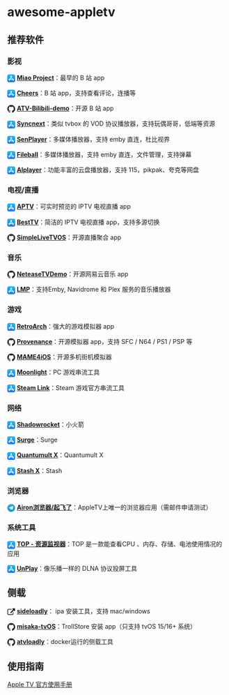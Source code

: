 # awesome-appletv

## 推荐软件

### 影视

<img align="center" width="18" src="./img/appstore.svg"> [**Miao Project**](https://apps.apple.com/us/app/miao-project/id1563875379)：最早的 B 站 app

<img align="center" width="18" src="./img/appstore.svg"> [**Cheers**](https://apps.apple.com/us/app/cheers-danmu-player/id1643375332)：B 站 app，支持查看评论，连播等

<img align="center" width="18" src="./img/github.svg"> [**ATV-Bilibili-demo**](https://github.com/yichengchen/ATV-Bilibili-demo)：开源 B 站 app

<img align="center" width="18" src="./img/appstore.svg"> [**Syncnext**](https://apps.apple.com/us/app/syncnext/id1591770603)：类似 tvbox 的 VOD 协议播放器，支持玩偶哥哥，低端等资源

<img align="center" width="18" src="./img/appstore.svg"> [**SenPlayer**](https://apps.apple.com/us/app/senplayer-hdr-media-player/id6443975850)：多媒体播放器，支持 emby 直连，杜比视界

<img align="center" width="18" src="./img/appstore.svg"> [**Fileball**](https://apps.apple.com/cn/app/fileball/id1558391784)：多媒体播放器，支持 emby 直连，文件管理，支持弹幕

<img align="center" width="18" src="./img/appstore.svg"> [**Alplayer**](https://apps.apple.com/au/app/alplayer/id1660917007)：功能丰富的云盘播放器，支持 115，pikpak、夸克等网盘

### 电视/直播

<img align="center" width="18" src="./img/appstore.svg"> [**APTV**](https://apps.apple.com/cn/app/aptv/id1630403500)：可实时预览的 IPTV 电视直播 app

<img align="center" width="18" src="./img/appstore.svg"> [**BestTV**](https://apps.apple.com/cn/app/besttv-live-stream-player/id6443592543)：简洁的 IPTV 电视直播 app，支持多源切换

<img align="center" width="18" src="./img/github.svg"> [**SimpleLiveTVOS**](https://github.com/pcccccc/SimpleLiveTVOS)：开源直播聚合 app

### 音乐

<img align="center" width="18" src="./img/github.svg"> [**NeteaseTVDemo**](https://github.com/ZhangDo/NeteaseTVDemo)：开源网易云音乐 app

<img align="center" width="18" src="./img/appstore.svg"> [**LMP**](https://apps.apple.com/us/app/lmp/id6451009326)：支持Emby, Navidrome 和 Plex 服务的音乐播放器


### 游戏

<img align="center" width="18" src="./img/appstore.svg"> [**RetroArch**](https://apps.apple.com/us/app/retroarch/id6499539433)：强大的游戏模拟器 app

<img align="center" width="18" src="./img/github.svg"> [**Provenance**](https://github.com/Provenance-Emu/Provenance)：开源模拟器 app，支持 SFC / N64 / PS1 / PSP 等

<img align="center" width="18" src="./img/github.svg"> [**MAME4iOS**](https://github.com/yoshisuga/MAME4iOS)：开源多机街机模拟器

<img align="center" width="18" src="./img/appstore.svg"> [**Moonlight**](https://apps.apple.com/bn/app/moonlight-game-streaming/id1000551566)：PC 游戏串流工具

<img align="center" width="18" src="./img/appstore.svg"> [**Steam Link**](https://apps.apple.com/us/app/steam-link/id1246969117)：Steam 游戏官方串流工具


### 网络

<img align="center" width="18" src="./img/appstore.svg"> [**Shadowrocket**](https://apps.apple.com/us/app/shadowrocket/id932747118)：小火箭

<img align="center" width="18" src="./img/appstore.svg"> [**Surge**](https://apps.apple.com/us/app/surge-5/id1442620678)：Surge

<img align="center" width="18" src="./img/appstore.svg"> [**Quantumult X**](https://apps.apple.com/us/app/quantumult-x/id1443988620)：Quantumult X

<img align="center" width="18" src="./img/appstore.svg"> [**Stash X**](https://apps.apple.com/us/app/stash-rule-based-proxy/id1596063349)：Stash

### 浏览器

<img align="center" width="18" src="./img/telegram.svg"> [**Airon浏览器/起飞了**](https://t.me/yunatv123)：AppleTV上唯一的浏览器应用（需邮件申请测试）

### 系统工具

<img align="center" width="18" src="./img/appstore.svg"> [**TOP - 资源监视器**](https://apps.apple.com/cn/app/top-%E8%B5%84%E6%BA%90%E7%9B%91%E8%A7%86%E5%99%A8/id1563875600)：TOP 是一款能查看CPU 、内存、存储、电池使用情况的应用

<img align="center" width="18" src="./img/appstore.svg"> [**UnPlay**](https://apps.apple.com/us/app/unplay/id6450034641)：像乐播一样的 DLNA 协议投屏工具


## 侧载

<img align="center" width="18" src="./img/link.svg"> [**sideloadly**](https://sideloadly.io/)： ipa 安装工具，支持 mac/windows

<img align="center" width="18" src="./img/github.svg"> [**misaka-tvOS**](https://github.com/straight-tamago/misaka-tvOS)：TrollStore 安装 app（只支持 tvOS 15/16+ 系统）

<img align="center" width="18" src="./img/github.svg"> [**atvloadly**](https://github.com/bitxeno/atvloadly)：docker运行的侧载工具

## 使用指南

[Apple TV 官方使用手册](https://support.apple.com/zh-cn/guide/tv/welcome/tvos)
